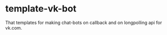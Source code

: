 # template-vk-bot
That templates for making chat-bots on callback and on longpolling api for vk.com.
